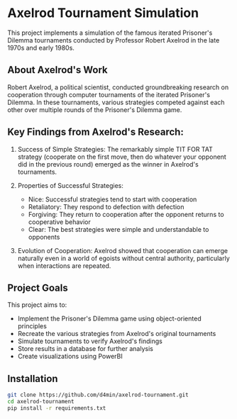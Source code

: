# Axelrod Tournament Simulation 

This project implements a simulation of the famous iterated Prisoner's Dilemma tournaments conducted by Professor Robert Axelrod in the late 1970s and early 1980s.

## About Axelrod's Work

Robert Axelrod, a political scientist, conducted groundbreaking research on cooperation through computer tournaments of the iterated Prisoner's Dilemma. In these tournaments, various strategies competed against each other over multiple rounds of the Prisoner's Dilemma game.

## Key Findings from Axelrod's Research:

1. Success of Simple Strategies: The remarkably simple TIT FOR TAT strategy (cooperate on the first move, then do whatever your opponent did in the previous round) emerged as the winner in Axelrod's tournaments.

1. Properties of Successful Strategies:

    - Nice: Successful strategies tend to start with cooperation
    - Retaliatory: They respond to defection with defection
    - Forgiving: They return to cooperation after the opponent returns to cooperative behavior
    - Clear: The best strategies were simple and understandable to opponents

1. Evolution of Cooperation: Axelrod showed that cooperation can emerge naturally even in a world of egoists without central authority, particularly when interactions are repeated.

## Project Goals

This project aims to:

- Implement the Prisoner's Dilemma game using object-oriented principles
- Recreate the various strategies from Axelrod's original tournaments
- Simulate tournaments to verify Axelrod's findings
- Store results in a database for further analysis
- Create visualizations using PowerBI

## Installation 

```bash
git clone https://github.com/d4min/axelrod-tournament.git
cd axelrod-tournament
pip install -r requirements.txt
```